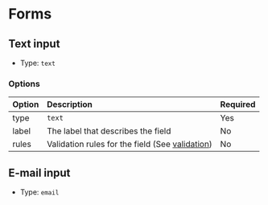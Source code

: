 # Forms

## Text input

- Type: `text`

### Options

| Option | Description                                                   | Required |
| :----- | :------------------------------------------------------------ | :------- |
| type   | `text`                                                        | Yes      |
| label  | The label that describes the field                            | No       |
| rules  | Validation rules for the field (See [validation](Validation)) | No       |

## E-mail input

- Type: `email`
